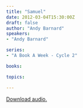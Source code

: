 ```yaml
---
title: "Samuel"
date: 2012-03-04T15:30:00Z
draft: false
author: "Andy Barnard"
speakers:
- "Andy Barnard"

series:
- "A Book A Week - Cycle 2"

books:

topics:

---
```

[Download audio.](https://s3.amazonaws.com/highway/sermons/2012_03/04_Samuel.mp3)